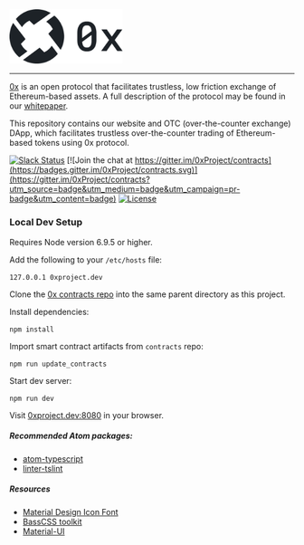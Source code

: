 <img src="https://github.com/0xProject/branding/blob/master/0x_Black_CMYK.png" width="200px" >

---

[0x][website-url] is an open protocol that facilitates trustless, low friction exchange of Ethereum-based assets. A full description of the protocol may be found in our [whitepaper][whitepaper-url].

This repository contains our website and OTC (over-the-counter exchange) DApp, which facilitates trustless over-the-counter trading of Ethereum-based tokens using 0x protocol.

[website-url]: https://0xproject.com/
[whitepaper-url]: https://0xproject.com/pdfs/0x_white_paper.pdf

[![Slack Status](http://slack.0xProject.com/badge.svg)](http://slack.0xProject.com)
[![Join the chat at https://gitter.im/0xProject/contracts](https://badges.gitter.im/0xProject/contracts.svg)](https://gitter.im/0xProject/contracts?utm_source=badge&utm_medium=badge&utm_campaign=pr-badge&utm_content=badge)
[![License](https://img.shields.io/badge/License-Apache%202.0-blue.svg)](https://opensource.org/licenses/Apache-2.0)

### Local Dev Setup

Requires Node version 6.9.5 or higher.

Add the following to your `/etc/hosts` file:

```
127.0.0.1 0xproject.dev
```

Clone the [0x contracts repo](https://github.com/0xProject/contracts) into the same parent directory as this project.

Install dependencies:

```
npm install
```

Import smart contract artifacts from `contracts` repo:

```
npm run update_contracts
```

Start dev server:

```
npm run dev
```

Visit [0xproject.dev:8080](http://0xproject.dev:8080) in your browser.


##### Recommended Atom packages:

- [atom-typescript](https://atom.io/packages/atom-typescript)
- [linter-tslint](https://atom.io/packages/linter-tslint)

##### Resources

- [Material Design Icon Font](http://zavoloklom.github.io/material-design-iconic-font/icons.html#directional)
- [BassCSS toolkit](http://basscss.com/)
- [Material-UI](http://www.material-ui.com/#/)

